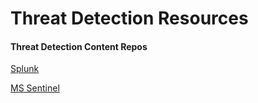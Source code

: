 # Threat Detection Resources

#### Threat Detection Content Repos

[Splunk](https://github.com/splunk/security_content)

[MS Sentinel](https://github.com/Azure/Azure-Sentinel/tree/master/Detections)

